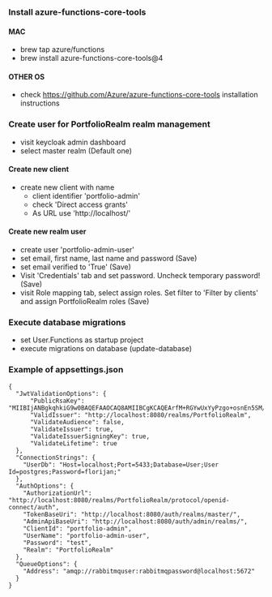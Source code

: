 ### Install azure-functions-core-tools

#### MAC
- brew tap azure/functions
- brew install azure-functions-core-tools@4

#### OTHER OS
- check https://github.com/Azure/azure-functions-core-tools installation instructions 

### Create user for PortfolioRealm realm management

- visit keycloak admin dashboard
- select master realm (Default one)

#### Create new client

- create new client with name
  - client identifier 'portfolio-admin'
  - check 'Direct access grants'
  - As URL use 'http://localhost/'

#### Create new realm user

- create user 'portfolio-admin-user'
- set email, first name, last name and password (Save)
- set email verified to 'True' (Save)
- Visit 'Credentials' tab and set password. Uncheck temporary password! (Save)
- visit Role mapping tab, select assign roles. Set filter to 'Filter by clients' and assign PortfolioRealm roles (Save)


### Execute database migrations

- set User.Functions as startup project
- execute migrations on database (update-database)

### Example of appsettings.json

```
{
  "JwtValidationOptions": {
      "PublicRsaKey": "MIIBIjANBgkqhkiG9w0BAQEFAAOCAQ8AMIIBCgKCAQEArfM+RGYwUxYyPzgo+osnEn5SM/T2EoPgsKCLmcAntGc/xV4DbY9UnkGurZhaMfA8f7LikDkwdC4UqfiIdrtW3mKc9Eiwpa/JuTV3Kchi+Gn3ToHxA3hkoMArngbsoxsugtV3ikcrNCBb7nQTnKhywvF80hUW00L1et6T01NlEPaFP3QkfeCAefHusWzmZKyvwDnnuV7Q0lccgljrMCXxd0u8p0jb6Xrw2S3G18UuaOa70DLMOl590P2Dl57uCOX4F3MmNSDAMm53MiKfkB84UevFpVliKEktQitK1AIHGin9Ttv3pf2CZ5ctbJpqe6In6buSx6LaGQPKIushsKrzhwIDAQAB",
      "ValidIssuer": "http://localhost:8080/realms/PortfolioRealm",
      "ValidateAudience": false,
      "ValidateIssuer": true,
      "ValidateIssuerSigningKey": true,
      "ValidateLifetime": true
  },
  "ConnectionStrings": {
    "UserDb": "Host=localhost;Port=5433;Database=User;User Id=postgres;Password=florijan;"
  },
  "AuthOptions": {
    "AuthorizationUrl": "http://localhost:8080/realms/PortfolioRealm/protocol/openid-connect/auth",
    "TokenBaseUri": "http://localhost:8080/auth/realms/master/",
    "AdminApiBaseUri": "http://localhost:8080/auth/admin/realms/",
    "ClientId": "portfolio-admin",
    "UserName": "portfolio-admin-user",
    "Password": "test",
    "Realm": "PortfolioRealm"
  },
  "QueueOptions": {
    "Address": "amqp://rabbitmquser:rabbitmqpassword@localhost:5672"
  }
}
```

